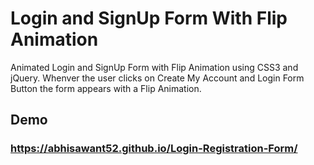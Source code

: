
# Login and SignUp Form With Flip Animation

Animated Login and SignUp Form with Flip Animation using CSS3 and jQuery. Whenver the user clicks on Create My Account and Login Form Button the form appears with a Flip Animation.
## Demo
### https://abhisawant52.github.io/Login-Registration-Form/




